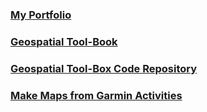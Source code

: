 ### [My Portfolio](https://laurensharwood.github.io)  

### [Geospatial Tool-Book](https://laurensharwood.github.io/geospatial-toolbook/)   

### [Geospatial Tool-Box Code Repository](https://github.com/laurensharwood/geo-tlbx/)  

### [Make Maps from Garmin Activities](https://github.com/laurensharwood/activity_maps/tree/main)
